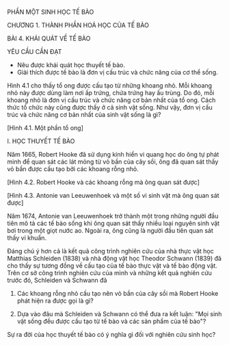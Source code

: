 PHẦN MỘT
SINH HỌC TẾ BÀO

CHƯƠNG 1. THÀNH PHẦN HOÁ HỌC CỦA TẾ BÀO

BÀI 4. KHÁI QUÁT VỀ TẾ BÀO

YÊU CẦU CẦN ĐẠT
- Nêu được khái quát học thuyết tế bào.
- Giải thích được tế bào là đơn vị cấu trúc và chức năng của cơ thể sống.

Hình 4.1 cho thấy tổ ong được cấu tạo từ những khoang nhỏ. Mỗi khoang nhỏ này được dùng làm nơi ấp trứng, chứa trứng hay ấu trùng. Do đó, mỗi khoang nhỏ là đơn vị cấu trúc và chức năng cơ bản nhất của tổ ong. Cách thức tổ chức này cũng được thấy ở cả sinh vật sống. Như vậy, đơn vị cấu trúc và chức năng cơ bản nhất của sinh vật sống là gì?

[Hình 4.1. Một phần tổ ong]

I. HỌC THUYẾT TẾ BÀO

Năm 1665, Robert Hooke đã sử dụng kính hiển vi quang học do ông tự phát minh để quan sát các lát mỏng từ vỏ bần của cây sồi, ông đã quan sát thấy vỏ bần được cấu tạo bởi các khoang rỗng nhỏ.

[Hình 4.2. Robert Hooke và các khoang rỗng mà ông quan sát được]

[Hình 4.3. Antonie van Leeuwenhoek và một số vi sinh vật mà ông quan sát được]

Năm 1674, Antonie van Leeuwenhoek trở thành một trong những người đầu tiên mô tả các tế bào sống khi ông quan sát thấy nhiều loại nguyên sinh vật bơi trong một giọt nước ao. Ngoài ra, ông cũng là người đầu tiên quan sát thấy vi khuẩn.

Đáng chú ý hơn cả là kết quả công trình nghiên cứu của nhà thực vật học Matthias Schleiden (1838) và nhà động vật học Theodor Schwann (1839) đã cho thấy sự tương đồng về cấu tạo của tế bào thực vật và tế bào động vật. Trên cơ sở công trình nghiên cứu của mình và những kết quả nghiên cứu trước đó, Schleiden và Schwann đã

1. Các khoang rỗng nhỏ cấu tạo nên vỏ bần của cây sồi mà Robert Hooke phát hiện ra được gọi là gì?

2. Dựa vào đâu mà Schleiden và Schwann có thể đưa ra kết luận: "Mọi sinh vật sống đều được cấu tạo từ tế bào và các sản phẩm của tế bào"?

Sự ra đời của học thuyết tế bào có ý nghĩa gì đối với nghiên cứu sinh học?